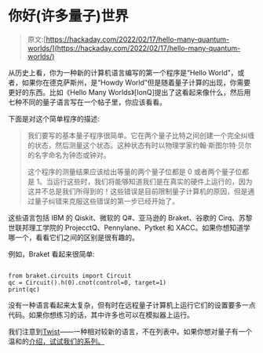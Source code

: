 # 你好(许多量子)世界

> 原文:[https://hackaday.com/2022/02/17/hello-many-quantum-worlds/](https://hackaday.com/2022/02/17/hello-many-quantum-worlds/)

从历史上看，你为一种新的计算机语言编写的第一个程序是“Hello World”，或者，如果你在德克萨斯州，是“Howdy World”但是随着量子计算的出现，你需要更好的东西。比如《Hello Many Worlds》[IonQ]提出了这看起来像什么，然后用七种不同的量子语言写在一个帖子里，你应该看看。

下面是对这个简单程序的描述:

> 我们要写的基本量子程序很简单。它在两个量子比特之间创建一个完全纠缠的状态，然后测量这个状态。这种状态有时以物理学家约翰·斯图尔特·贝尔的名字命名为钟态或钟对。
> 
> 这个程序的测量结果应该给出等量的两个量子位都是 0 或者两个量子位都是 1。当运行这些时，我们将能够知道我们是在真实的硬件上运行的，因为这并不总是我们所得到的！这些错误是目前限制量子计算机的原因，但是通过量子纠错来克服这些错误的第一步已经开始了。

这些语言包括 IBM 的 Qiskit、微软的 Q#、亚马逊的 Braket、谷歌的 Cirq、苏黎世联邦理工学院的 ProjecctQ、Pennylane、Pytket 和 XACC。如果你想知道学哪一个，看看它们之间的区别是很有趣的。

例如，Braket 看起来很简单:

```

from braket.circuits import Circuit
qc = Circuit().h(0).cnot(control=0, target=1)
print(qc)

```

没有一种语言看起来太复杂，但有时在远程量子计算机上运行它们的设置要多一点代码。如果你想练习的话，其中许多也可以在模拟器上运行。

我们注意到[Twist](https://hackaday.com/2022/02/05/twist-promises-easier-quantum-programming/)——一种相对较新的语言，不在列表中。如果你想对量子有一个温和的[介绍，试试我们的系列。](https://hackaday.com/2018/01/24/quantum-weirdness-in-your-browser/)